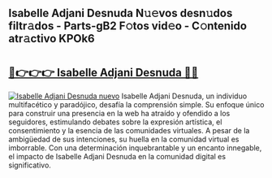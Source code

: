 ## Isabelle Adjani Desnuda N𝚞𝚎vos desn𝚞dos filtr𝚊dos - Parts-gB2 F𝚘tos vid𝚎o - C𝚘ntenido atr𝚊ctivo KPOk6

# <h2><a href="http://mb7o1n.tromn.icu/?c=Isabelle+Adjani+Desnuda">🔗👉👉👉 Isabelle Adjani Desnuda 🔗🔗</a></h2>

[![Isabelle Adjani Desnuda nuevo](https://i.imgur.com/pEAQMta.gif)](http://mb7o1n.tromn.icu/?c=Isabelle+Adjani+Desnuda)
Isabelle Adjani Desnuda, un individuo multifacético y paradójico, desafía la comprensión simple. Su enfoque único para construir una presencia en la web ha atraído y ofendido a los seguidores, estimulando debates sobre la expresión artística, el consentimiento y la esencia de las comunidades virtuales. A pesar de la ambigüedad de sus intenciones, su huella en la comunidad virtual es imborrable. Con una determinación inquebrantable y un encanto innegable, el impacto de Isabelle Adjani Desnuda en la comunidad digital es significativo.
